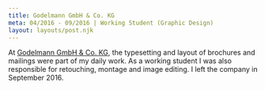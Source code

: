 ```yaml
---
title: Godelmann GmbH & Co. KG
meta: 04/2016 - 09/2016 | Working Student (Graphic Design)
layout: layouts/post.njk
---
```

At <a href="https://www.godelmann.de/" target="_blank" rel="noopener noreferrer">Godelmann GmbH & Co. KG</a>, the typesetting and layout of brochures and mailings were part of my daily work. As a working student I was also responsible for retouching, montage and image editing. I left the company in September 2016.
